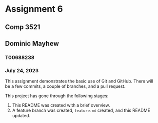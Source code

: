 # Assignment 6
## Comp 3521
## Dominic Mayhew
### T00688238
### July 24, 2023

This assignment demonstrates the basic use of Git and GitHub. There will be a few commits, a couple of branches, and a pull request.

This project has gone through the following stages:
1. This README was created with a brief overview.
1. A feature branch was created, `feature.md` created, and this README updated.
